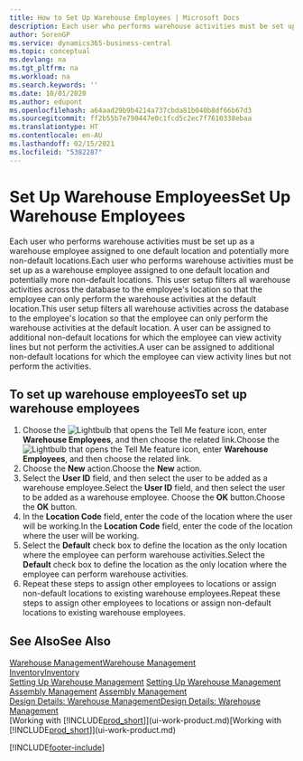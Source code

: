 ```yaml
---
title: How to Set Up Warehouse Employees | Microsoft Docs
description: Each user who performs warehouse activities must be set up as a warehouse employee assigned to one default location and potentially more non-default locations.
author: SorenGP
ms.service: dynamics365-business-central
ms.topic: conceptual
ms.devlang: na
ms.tgt_pltfrm: na
ms.workload: na
ms.search.keywords: ''
ms.date: 10/01/2020
ms.author: edupont
ms.openlocfilehash: a64aad29b9b4214a737cbda81b040b8df66b67d3
ms.sourcegitcommit: ff2b55b7e790447e0c1fcd5c2ec7f7610338ebaa
ms.translationtype: HT
ms.contentlocale: en-AU
ms.lasthandoff: 02/15/2021
ms.locfileid: "5382287"
---
```

# <a name="set-up-warehouse-employees"></a><span data-ttu-id="7bec2-103">Set Up Warehouse Employees</span><span class="sxs-lookup"><span data-stu-id="7bec2-103">Set Up Warehouse Employees</span></span>
<span data-ttu-id="7bec2-104">Each user who performs warehouse activities must be set up as a warehouse employee assigned to one default location and potentially more non-default locations.</span><span class="sxs-lookup"><span data-stu-id="7bec2-104">Each user who performs warehouse activities must be set up as a warehouse employee assigned to one default location and potentially more non-default locations.</span></span> <span data-ttu-id="7bec2-105">This user setup filters all warehouse activities across the database to the employee's location so that the employee can only perform the warehouse activities at the default location.</span><span class="sxs-lookup"><span data-stu-id="7bec2-105">This user setup filters all warehouse activities across the database to the employee's location so that the employee can only perform the warehouse activities at the default location.</span></span> <span data-ttu-id="7bec2-106">A user can be assigned to additional non-default locations for which the employee can view activity lines but not perform the activities.</span><span class="sxs-lookup"><span data-stu-id="7bec2-106">A user can be assigned to additional non-default locations for which the employee can view activity lines but not perform the activities.</span></span>

## <a name="to-set-up-warehouse-employees"></a><span data-ttu-id="7bec2-107">To set up warehouse employees</span><span class="sxs-lookup"><span data-stu-id="7bec2-107">To set up warehouse employees</span></span>  
1.  <span data-ttu-id="7bec2-108">Choose the ![Lightbulb that opens the Tell Me feature](media/ui-search/search_small.png "Tell me what you want to do") icon, enter **Warehouse Employees**, and then choose the related link.</span><span class="sxs-lookup"><span data-stu-id="7bec2-108">Choose the ![Lightbulb that opens the Tell Me feature](media/ui-search/search_small.png "Tell me what you want to do") icon, enter **Warehouse Employees**, and then choose the related link.</span></span>  
2. <span data-ttu-id="7bec2-109">Choose the **New** action.</span><span class="sxs-lookup"><span data-stu-id="7bec2-109">Choose the **New** action.</span></span>  
3. <span data-ttu-id="7bec2-110">Select the **User ID** field, and then select the user to be added as a warehouse employee.</span><span class="sxs-lookup"><span data-stu-id="7bec2-110">Select the **User ID** field, and then select the user to be added as a warehouse employee.</span></span> <span data-ttu-id="7bec2-111">Choose the **OK** button.</span><span class="sxs-lookup"><span data-stu-id="7bec2-111">Choose the **OK** button.</span></span>  
6.  <span data-ttu-id="7bec2-112">In the **Location Code** field, enter the code of the location where the user will be working.</span><span class="sxs-lookup"><span data-stu-id="7bec2-112">In the **Location Code** field, enter the code of the location where the user will be working.</span></span>  
7.  <span data-ttu-id="7bec2-113">Select the **Default** check box to define the location as the only location where the employee can perform warehouse activities.</span><span class="sxs-lookup"><span data-stu-id="7bec2-113">Select the **Default** check box to define the location as the only location where the employee can perform warehouse activities.</span></span>  
8.  <span data-ttu-id="7bec2-114">Repeat these steps to assign other employees to locations or assign non-default locations to existing warehouse employees.</span><span class="sxs-lookup"><span data-stu-id="7bec2-114">Repeat these steps to assign other employees to locations or assign non-default locations to existing warehouse employees.</span></span>  

## <a name="see-also"></a><span data-ttu-id="7bec2-115">See Also</span><span class="sxs-lookup"><span data-stu-id="7bec2-115">See Also</span></span>  
[<span data-ttu-id="7bec2-116">Warehouse Management</span><span class="sxs-lookup"><span data-stu-id="7bec2-116">Warehouse Management</span></span>](warehouse-manage-warehouse.md)  
[<span data-ttu-id="7bec2-117">Inventory</span><span class="sxs-lookup"><span data-stu-id="7bec2-117">Inventory</span></span>](inventory-manage-inventory.md)  
<span data-ttu-id="7bec2-118">[Setting Up Warehouse Management](warehouse-setup-warehouse.md)   </span><span class="sxs-lookup"><span data-stu-id="7bec2-118">[Setting Up Warehouse Management](warehouse-setup-warehouse.md)   </span></span>  
<span data-ttu-id="7bec2-119">[Assembly Management](assembly-assemble-items.md)  </span><span class="sxs-lookup"><span data-stu-id="7bec2-119">[Assembly Management](assembly-assemble-items.md)  </span></span>  
[<span data-ttu-id="7bec2-120">Design Details: Warehouse Management</span><span class="sxs-lookup"><span data-stu-id="7bec2-120">Design Details: Warehouse Management</span></span>](design-details-warehouse-management.md)  
<span data-ttu-id="7bec2-121">[Working with [!INCLUDE[prod_short](includes/prod_short.md)]](ui-work-product.md)</span><span class="sxs-lookup"><span data-stu-id="7bec2-121">[Working with [!INCLUDE[prod_short](includes/prod_short.md)]](ui-work-product.md)</span></span>  


[!INCLUDE[footer-include](includes/footer-banner.md)]